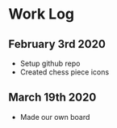 # Work Log

## February 3rd 2020

- Setup github repo
- Created chess piece icons

## March 19th 2020

- Made our own board